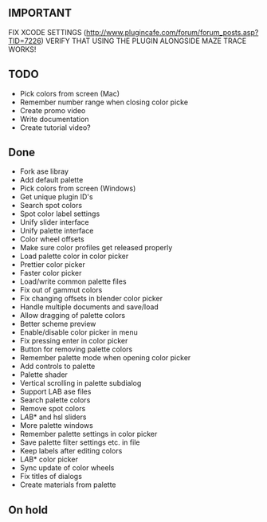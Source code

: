 ## IMPORTANT ##

FIX XCODE SETTINGS (http://www.plugincafe.com/forum/forum_posts.asp?TID=7226)
VERIFY THAT USING THE PLUGIN ALONGSIDE MAZE TRACE WORKS!

## TODO ##
* Pick colors from screen (Mac)
* Remember number range when closing color picke
* Create promo video
* Write documentation
* Create tutorial video?

## Done ##
* Fork ase libray
* Add default palette
* Pick colors from screen (Windows)
* Get unique plugin ID's
* Search spot colors
* Spot color label settings
* Unify slider interface
* Unify palette interface
* Color wheel offsets
* Make sure color profiles get released properly
* Load palette color in color picker
* Prettier color picker
* Faster color picker
* Load/write common palette files
* Fix out of gammut colors
* Fix changing offsets in blender color picker
* Handle multiple documents and save/load
* Allow dragging of palette colors
* Better scheme preview
* Enable/disable color picker in menu
* Fix pressing enter in color picker
* Button for removing palette colors
* Remember palette mode when opening color picker
* Add controls to palette
* Palette shader
* Vertical scrolling in palette subdialog
* Support LAB ase files
* Search palette colors
* Remove spot colors
* L*A*B* and hsl sliders
* More palette windows
* Remember palette settings in color picker
* Save palette filter settings etc. in file
* Keep labels after editing colors
* L*A*B* color picker
* Sync update of color wheels
* Fix titles of dialogs
* Create materials from palette

## On hold ##